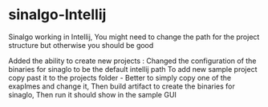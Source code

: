 # sinalgo-Intellij
Sinalgo working in Intellij, You might need to change the path for the project structure but otherwise you should be good

Added the ability to create new projects :
Changed the configuration of the binaries for sinaglo to be the default intellij path
To add new sample project copy past it to the projects folder - Better to simply copy one of the exaplmes and change it,
Then build artifact to create the binaries for sinaglo, Then run it should show in the sample GUI
